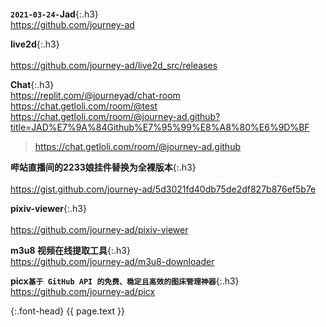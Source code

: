 ```note
```
**`2021-03-24-`Jad**{:.h3}<br>
<https://github.com/journey-ad>

**live2d**{:.h3}<br>
<br><https://github.com/journey-ad/live2d_src/releases>

**Chat**{:.h3}<br>
<https://replit.com/@journeyad/chat-room><br>
<https://chat.getloli.com/room/@test><br>
<https://chat.getloli.com/room/@journey-ad.github?title=JAD%E7%9A%84Github%E7%95%99%E8%A8%80%E6%9D%BF><br>
><https://chat.getloli.com/room/@journey-ad.github>

**哔站直播间的2233娘挂件替换为全裸版本**{:.h3}<br>
<br><https://gist.github.com/journey-ad/5d3021fd40db75de2df827b876ef5b7e>

**pixiv-viewer**{:.h3}<br>
<br><https://github.com/journey-ad/pixiv-viewer>

**m3u8 视频在线提取工具**{:.h3}<br>
<https://github.com/journey-ad/m3u8-downloader>

**picx`基于 GitHub API 的免费、稳定且高效的图床管理神器`**{:.h3}<br>
<https://github.com/journey-ad/picx>

{:.font-head}
{{ page.text }}

